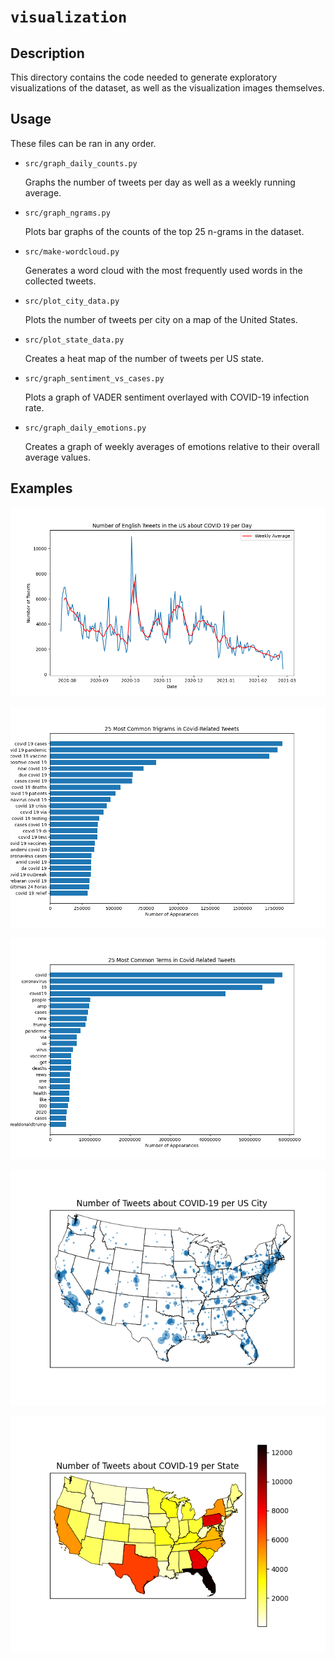 # `visualization`

## Description
This directory contains the code needed to generate exploratory visualizations of the dataset, as well as the visualization
images themselves.

## Usage
These files can be ran in any order.
- `src/graph_daily_counts.py` 

    Graphs the number of tweets per day as well as a weekly running average.

- `src/graph_ngrams.py` 

    Plots bar graphs of the counts of the top 25 n-grams in the dataset.

- `src/make-wordcloud.py` 

    Generates a word cloud with the most frequently used words in the collected tweets.

- `src/plot_city_data.py` 

    Plots the number of tweets per city on a map of the United States.

- `src/plot_state_data.py` 

    Creates a heat map of the number of tweets per US state.
    
- `src/graph_sentiment_vs_cases.py` 

    Plots a graph of VADER sentiment overlayed with COVID-19 infection rate.
    
- `src/graph_daily_emotions.py` 

    Creates a graph of weekly averages of emotions relative to their overall average values.

## Examples 

![daily](plots/daily_counts.png?raw=true)

![trigrams](plots/trigrams.png?raw=true)

![terms](plots/terms.png?raw=true)

![city](plots/city_counts.png?raw=true)

![state](plots/state_counts.png?raw=true)